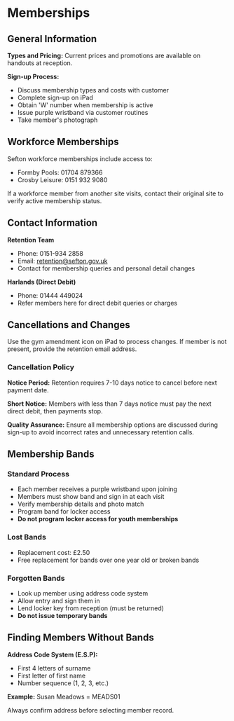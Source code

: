 # Memberships

## General Information

**Types and Pricing:** Current prices and promotions are available on handouts at reception.

**Sign-up Process:**
- Discuss membership types and costs with customer
- Complete sign-up on iPad
- Obtain 'W' number when membership is active
- Issue purple wristband via customer routines
- Take member's photograph

## Workforce Memberships

Sefton workforce memberships include access to:
- Formby Pools: 01704 879366
- Crosby Leisure: 0151 932 9080

If a workforce member from another site visits, contact their original site to verify active membership status.

## Contact Information

**Retention Team**
- Phone: 0151-934 2858
- Email: retention@sefton.gov.uk
- Contact for membership queries and personal detail changes

**Harlands (Direct Debit)**
- Phone: 01444 449024
- Refer members here for direct debit queries or charges

## Cancellations and Changes

Use the gym amendment icon on iPad to process changes. If member is not present, provide the retention email address.

### Cancellation Policy

**Notice Period:** Retention requires 7-10 days notice to cancel before next payment date.

**Short Notice:** Members with less than 7 days notice must pay the next direct debit, then payments stop.

**Quality Assurance:** Ensure all membership options are discussed during sign-up to avoid incorrect rates and unnecessary retention calls.

## Membership Bands

### Standard Process
- Each member receives a purple wristband upon joining
- Members must show band and sign in at each visit
- Verify membership details and photo match
- Program band for locker access
- **Do not program locker access for youth memberships**

### Lost Bands
- Replacement cost: £2.50
- Free replacement for bands over one year old or broken bands

### Forgotten Bands
- Look up member using address code system
- Allow entry and sign them in
- Lend locker key from reception (must be returned)
- **Do not issue temporary bands**

## Finding Members Without Bands

**Address Code System (E.S.P):**
- First 4 letters of surname
- First letter of first name  
- Number sequence (1, 2, 3, etc.)

**Example:** Susan Meadows = MEADS01

Always confirm address before selecting member record.

